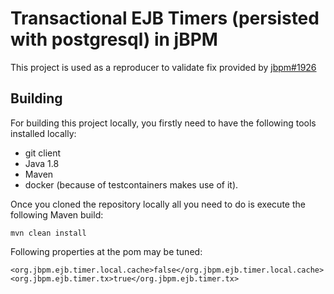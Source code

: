 Transactional EJB Timers (persisted with postgresql) in jBPM
========================================================

This project is used as a reproducer to validate fix provided by [jbpm#1926](https://github.com/kiegroup/jbpm/pull/1926)

## Building

For building this project locally, you firstly need to have the following tools installed locally:
- git client
- Java 1.8
- Maven
- docker (because of testcontainers makes use of it).

Once you cloned the repository locally all you need to do is execute the following Maven build:

```
mvn clean install
```

Following properties at the pom may be tuned:
```
<org.jbpm.ejb.timer.local.cache>false</org.jbpm.ejb.timer.local.cache>
<org.jbpm.ejb.timer.tx>true</org.jbpm.ejb.timer.tx>
```


